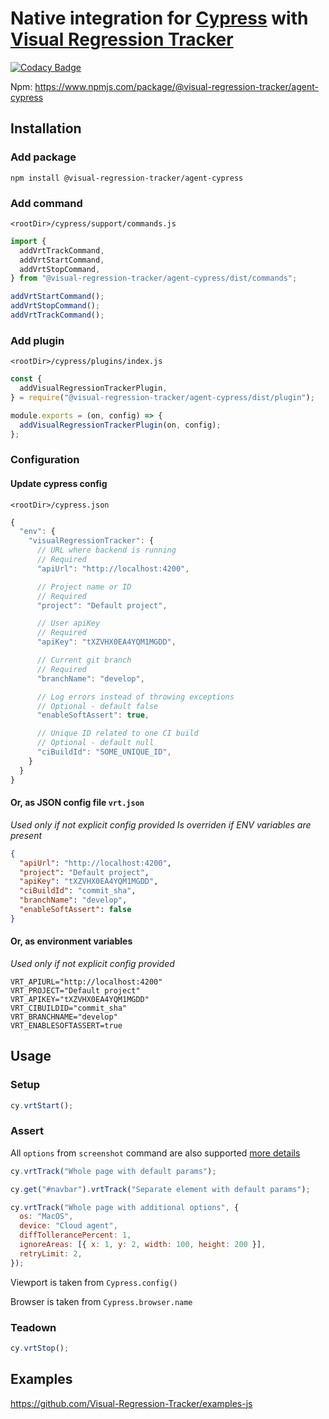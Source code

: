 # Native integration for [Cypress](https://www.cypress.io/) with [Visual Regression Tracker](https://github.com/Visual-Regression-Tracker/Visual-Regression-Tracker)

[![Codacy Badge](https://app.codacy.com/project/badge/Grade/4ebb8d37b8f943548e992a7d063ac998)](https://www.codacy.com/gh/Visual-Regression-Tracker/agent-cypress?utm_source=github.com&utm_medium=referral&utm_content=Visual-Regression-Tracker/agent-cypress&utm_campaign=Badge_Grade)

Npm: https://www.npmjs.com/package/@visual-regression-tracker/agent-cypress

## Installation

### Add package

`npm install @visual-regression-tracker/agent-cypress`

### Add command

`<rootDir>/cypress/support/commands.js`

```js
import {
  addVrtTrackCommand,
  addVrtStartCommand,
  addVrtStopCommand,
} from "@visual-regression-tracker/agent-cypress/dist/commands";

addVrtStartCommand();
addVrtStopCommand();
addVrtTrackCommand();
```

### Add plugin

`<rootDir>/cypress/plugins/index.js`

```js
const {
  addVisualRegressionTrackerPlugin,
} = require("@visual-regression-tracker/agent-cypress/dist/plugin");

module.exports = (on, config) => {
  addVisualRegressionTrackerPlugin(on, config);
};
```

### Configuration

#### Update cypress config

`<rootDir>/cypress.json`

```js
{
  "env": {
    "visualRegressionTracker": {
      // URL where backend is running
      // Required
      "apiUrl": "http://localhost:4200",

      // Project name or ID
      // Required
      "project": "Default project",

      // User apiKey
      // Required
      "apiKey": "tXZVHX0EA4YQM1MGDD",

      // Current git branch
      // Required
      "branchName": "develop",

      // Log errors instead of throwing exceptions
      // Optional - default false
      "enableSoftAssert": true,

      // Unique ID related to one CI build
      // Optional - default null
      "ciBuildId": "SOME_UNIQUE_ID",
    }
  }
}
```

#### Or, as JSON config file `vrt.json`

_Used only if not explicit config provided_
_Is overriden if ENV variables are present_

```json
{
  "apiUrl": "http://localhost:4200",
  "project": "Default project",
  "apiKey": "tXZVHX0EA4YQM1MGDD",
  "ciBuildId": "commit_sha",
  "branchName": "develop",
  "enableSoftAssert": false
}
```

#### Or, as environment variables

_Used only if not explicit config provided_

```
VRT_APIURL="http://localhost:4200"
VRT_PROJECT="Default project"
VRT_APIKEY="tXZVHX0EA4YQM1MGDD"
VRT_CIBUILDID="commit_sha"
VRT_BRANCHNAME="develop"
VRT_ENABLESOFTASSERT=true
```

## Usage

### Setup

```js
cy.vrtStart();
```

### Assert

All `options` from `screenshot` command are also supported [more details](https://docs.cypress.io/api/commands/screenshot.html#Arguments)

```js
cy.vrtTrack("Whole page with default params");

cy.get("#navbar").vrtTrack("Separate element with default params");

cy.vrtTrack("Whole page with additional options", {
  os: "MacOS",
  device: "Cloud agent",
  diffTollerancePercent: 1,
  ignoreAreas: [{ x: 1, y: 2, width: 100, height: 200 }],
  retryLimit: 2,
});
```

Viewport is taken from `Cypress.config()`

Browser is taken from `Cypress.browser.name`

### Teadown

```js
cy.vrtStop();
```

## Examples

https://github.com/Visual-Regression-Tracker/examples-js
